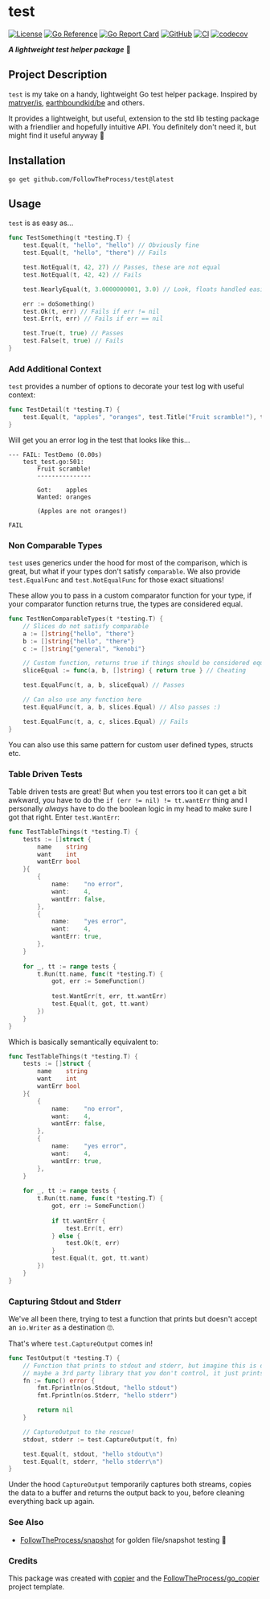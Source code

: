 # test

[![License](https://img.shields.io/github/license/FollowTheProcess/test)](https://github.com/FollowTheProcess/test)
[![Go Reference](https://pkg.go.dev/badge/github.com/FollowTheProcess/test.svg)](https://pkg.go.dev/github.com/FollowTheProcess/test)
[![Go Report Card](https://goreportcard.com/badge/github.com/FollowTheProcess/test)](https://goreportcard.com/report/github.com/FollowTheProcess/test)
[![GitHub](https://img.shields.io/github/v/release/FollowTheProcess/test?logo=github&sort=semver)](https://github.com/FollowTheProcess/test)
[![CI](https://github.com/FollowTheProcess/test/workflows/CI/badge.svg)](https://github.com/FollowTheProcess/test/actions?query=workflow%3ACI)
[![codecov](https://codecov.io/gh/FollowTheProcess/test/branch/main/graph/badge.svg)](https://codecov.io/gh/FollowTheProcess/test)

***A lightweight test helper package*** 🧪

## Project Description

`test` is my take on a handy, lightweight Go test helper package. Inspired by [matryer/is], [earthboundkid/be] and others.

It provides a lightweight, but useful, extension to the std lib testing package with a friendlier and hopefully intuitive API. You definitely don't need it,
but might find it useful anyway 🙂

## Installation

```shell
go get github.com/FollowTheProcess/test@latest
```

## Usage

`test` is as easy as...

```go
func TestSomething(t *testing.T) {
    test.Equal(t, "hello", "hello") // Obviously fine
    test.Equal(t, "hello", "there") // Fails

    test.NotEqual(t, 42, 27) // Passes, these are not equal
    test.NotEqual(t, 42, 42) // Fails

    test.NearlyEqual(t, 3.0000000001, 3.0) // Look, floats handled easily!

    err := doSomething()
    test.Ok(t, err) // Fails if err != nil
    test.Err(t, err) // Fails if err == nil

    test.True(t, true) // Passes
    test.False(t, true) // Fails
}
```

### Add Additional Context

`test` provides a number of options to decorate your test log with useful context:

```go
func TestDetail(t *testing.T) {
    test.Equal(t, "apples", "oranges", test.Title("Fruit scramble!"), test.Context("Apples are not oranges!"))
}
```

Will get you an error log in the test that looks like this...

```plaintext
--- FAIL: TestDemo (0.00s)
    test_test.go:501: 
        Fruit scramble!
        ---------------
        
        Got:    apples
        Wanted: oranges
        
        (Apples are not oranges!)
        
FAIL
```

### Non Comparable Types

`test` uses generics under the hood for most of the comparison, which is great, but what if your types don't satisfy `comparable`. We also provide
`test.EqualFunc` and `test.NotEqualFunc` for those exact situations!

These allow you to pass in a custom comparator function for your type, if your comparator function returns true, the types are considered equal.

```go
func TestNonComparableTypes(t *testing.T) {
    // Slices do not satisfy comparable
    a := []string{"hello", "there"}
    b := []string{"hello", "there"}
    c := []string{"general", "kenobi"}

    // Custom function, returns true if things should be considered equal
    sliceEqual := func(a, b, []string) { return true } // Cheating

    test.EqualFunc(t, a, b, sliceEqual) // Passes

    // Can also use any function here
    test.EqualFunc(t, a, b, slices.Equal) // Also passes :)

    test.EqualFunc(t, a, c, slices.Equal) // Fails
}
```

You can also use this same pattern for custom user defined types, structs etc.

### Table Driven Tests

Table driven tests are great! But when you test errors too it can get a bit awkward, you have to do the `if (err != nil) != tt.wantErr` thing and I personally
*always* have to do the boolean logic in my head to make sure I got that right. Enter `test.WantErr`:

```go
func TestTableThings(t *testing.T) {
    tests := []struct {
        name    string
        want    int
        wantErr bool
    }{
        {
            name:    "no error",
            want:    4,
            wantErr: false,
        },
        {
            name:    "yes error",
            want:    4,
            wantErr: true,
        },
    }
    
    for _, tt := range tests {
        t.Run(tt.name, func(t *testing.T) {
            got, err := SomeFunction()
    
            test.WantErr(t, err, tt.wantErr)
            test.Equal(t, got, tt.want)
        })
    }
}
```

Which is basically semantically equivalent to:

```go
func TestTableThings(t *testing.T) {
    tests := []struct {
        name    string
        want    int
        wantErr bool
    }{
        {
            name:    "no error",
            want:    4,
            wantErr: false,
        },
        {
            name:    "yes error",
            want:    4,
            wantErr: true,
        },
    }
    
    for _, tt := range tests {
        t.Run(tt.name, func(t *testing.T) {
            got, err := SomeFunction()
    
            if tt.wantErr {
                test.Err(t, err)
            } else {
                test.Ok(t, err)
            }
            test.Equal(t, got, tt.want)
        })
    }
}
```

### Capturing Stdout and Stderr

We've all been there, trying to test a function that prints but doesn't accept an `io.Writer` as a destination 🙄.

That's where `test.CaptureOutput` comes in!

```go
func TestOutput(t *testing.T) {
    // Function that prints to stdout and stderr, but imagine this is defined somewhere else
    // maybe a 3rd party library that you don't control, it just prints and you can't tell it where
    fn := func() error {
        fmt.Fprintln(os.Stdout, "hello stdout")
        fmt.Fprintln(os.Stderr, "hello stderr")

        return nil
    }

    // CaptureOutput to the rescue!
    stdout, stderr := test.CaptureOutput(t, fn)

    test.Equal(t, stdout, "hello stdout\n")
    test.Equal(t, stderr, "hello stderr\n")
}
```

Under the hood `CaptureOutput` temporarily captures both streams, copies the data to a buffer and returns the output back to you, before cleaning everything back up again.

### See Also

- [FollowTheProcess/snapshot] for golden file/snapshot testing 📸

### Credits

This package was created with [copier] and the [FollowTheProcess/go_copier] project template.

[copier]: https://copier.readthedocs.io/en/stable/
[FollowTheProcess/go_copier]: https://github.com/FollowTheProcess/go_copier
[matryer/is]: https://github.com/matryer/is
[earthboundkid/be]: https://github.com/earthboundkid/be
[FollowTheProcess/snapshot]: https://github.com/FollowTheProcess/snapshot
